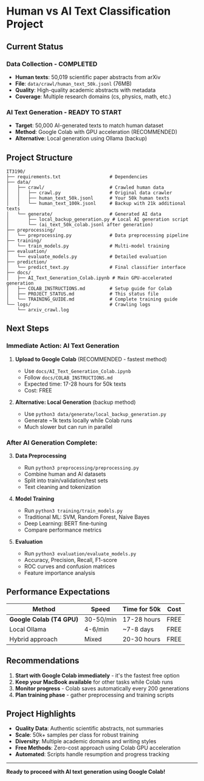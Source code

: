 # Human vs AI Text Classification Project

## Current Status

### Data Collection - COMPLETED
- **Human texts**: 50,019 scientific paper abstracts from arXiv
- **File**: `data/crawl/human_text_50k.jsonl` (76MB)
- **Quality**: High-quality academic abstracts with metadata
- **Coverage**: Multiple research domains (cs, physics, math, etc.)

### AI Text Generation - READY TO START
- **Target**: 50,000 AI-generated texts to match human dataset
- **Method**: Google Colab with GPU acceleration (RECOMMENDED)
- **Alternative**: Local generation using Ollama (backup)

## Project Structure
```
IT3190/
├── requirements.txt                  # Dependencies
├── data/
│   ├── crawl/                        # Crawled human data
│   │   ├── crawl.py                  # Original data crawler
│   │   ├── human_text_50k.jsonl      # Your 50k human texts
│   │   └── human_text_100k.jsonl     # Backup with 21k additional texts
│   └── generate/                     # Generated AI data
│       ├── local_backup_generation.py # Local AI generation script
│       └── (ai_text_50k_colab.jsonl after generation)
├── preprocessing/
│   └── preprocessing.py              # Data preprocessing pipeline
├── training/
│   └── train_models.py               # Multi-model training
├── evaluation/
│   └── evaluate_models.py            # Detailed evaluation
├── prediction/
│   └── predict_text.py               # Final classifier interface
├── docs/
│   ├── AI_Text_Generation_Colab.ipynb # Main GPU-accelerated generation
│   ├── COLAB_INSTRUCTIONS.md         # Setup guide for Colab
│   ├── PROJECT_STATUS.md             # This status file
│   └── TRAINING_GUIDE.md             # Complete training guide
└── logs/                             # Crawling logs
    └── arxiv_crawl.log
```

## Next Steps

### Immediate Action: AI Text Generation
1. **Upload to Google Colab** (RECOMMENDED - fastest method)
   - Use `docs/AI_Text_Generation_Colab.ipynb`
   - Follow `docs/COLAB_INSTRUCTIONS.md`
   - Expected time: 17-28 hours for 50k texts
   - Cost: FREE

2. **Alternative: Local Generation** (backup method)
   - Use `python3 data/generate/local_backup_generation.py`
   - Generate ~1k texts locally while Colab runs
   - Much slower but can run in parallel

### After AI Generation Complete:
3. **Data Preprocessing**
   - Run `python3 preprocessing/preprocessing.py`
   - Combine human and AI datasets
   - Split into train/validation/test sets
   - Text cleaning and tokenization

4. **Model Training**
   - Run `python3 training/train_models.py`
   - Traditional ML: SVM, Random Forest, Naive Bayes
   - Deep Learning: BERT fine-tuning
   - Compare performance metrics

5. **Evaluation**
   - Run `python3 evaluation/evaluate_models.py`
   - Accuracy, Precision, Recall, F1-score
   - ROC curves and confusion matrices
   - Feature importance analysis

## Performance Expectations

| Method | Speed | Time for 50k | Cost |
|--------|-------|-------------|------|
| **Google Colab (T4 GPU)** | 30-50/min | 17-28 hours | FREE |
| Local Ollama | 4-6/min | ~7-8 days | FREE |
| Hybrid approach | Mixed | 20-30 hours | FREE |

## Recommendations

1. **Start with Google Colab immediately** - it's the fastest free option
2. **Keep your MacBook available** for other tasks while Colab runs
3. **Monitor progress** - Colab saves automatically every 200 generations
4. **Plan training phase** - gather preprocessing and training scripts

## Project Highlights

- **Quality Data**: Authentic scientific abstracts, not summaries
- **Scale**: 50k+ samples per class for robust training  
- **Diversity**: Multiple academic domains and writing styles
- **Free Methods**: Zero-cost approach using Colab GPU acceleration
- **Automated**: Scripts handle resumption and progress tracking

---

**Ready to proceed with AI text generation using Google Colab!**